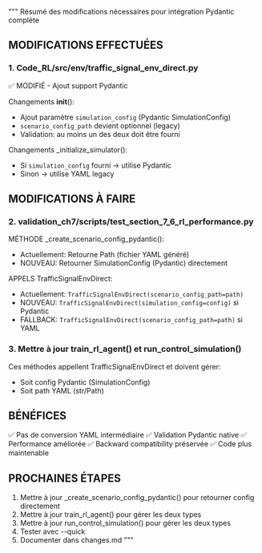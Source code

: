 """
Résumé des modifications nécessaires pour intégration Pydantic complète

## MODIFICATIONS EFFECTUÉES

### 1. Code_RL/src/env/traffic_signal_env_direct.py

✅ MODIFIÉ - Ajout support Pydantic

Changements __init__():
- Ajout paramètre `simulation_config` (Pydantic SimulationConfig)
- `scenario_config_path` devient optionnel (legacy)
- Validation: au moins un des deux doit être fourni

Changements _initialize_simulator():
- Si `simulation_config` fourni → utilise Pydantic
- Sinon → utilise YAML legacy

## MODIFICATIONS À FAIRE

### 2. validation_ch7/scripts/test_section_7_6_rl_performance.py

MÉTHODE _create_scenario_config_pydantic():
- Actuellement: Retourne Path (fichier YAML généré)
- NOUVEAU: Retourner SimulationConfig (Pydantic) directement

APPELS TrafficSignalEnvDirect:
- Actuellement: `TrafficSignalEnvDirect(scenario_config_path=path)`
- NOUVEAU: `TrafficSignalEnvDirect(simulation_config=config)` si Pydantic
- FALLBACK: `TrafficSignalEnvDirect(scenario_config_path=path)` si YAML

### 3. Mettre à jour train_rl_agent() et run_control_simulation()

Ces méthodes appellent TrafficSignalEnvDirect et doivent gérer:
- Soit config Pydantic (SimulationConfig)
- Soit path YAML (str/Path)

## BÉNÉFICES

✅ Pas de conversion YAML intermédiaire
✅ Validation Pydantic native
✅ Performance améliorée
✅ Backward compatibility préservée
✅ Code plus maintenable

## PROCHAINES ÉTAPES

1. Mettre à jour _create_scenario_config_pydantic() pour retourner config directement
2. Mettre à jour train_rl_agent() pour gérer les deux types
3. Mettre à jour run_control_simulation() pour gérer les deux types
4. Tester avec --quick
5. Documenter dans changes.md
"""
